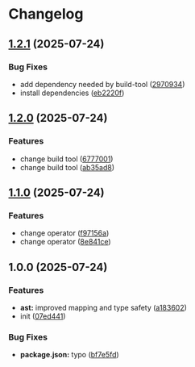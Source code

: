 # Changelog

## [1.2.1](https://github.com/OGS-GmbH/rsql/compare/v1.2.0...v1.2.1) (2025-07-24)


### Bug Fixes

* add dependency needed by build-tool ([2970934](https://github.com/OGS-GmbH/rsql/commit/29709341029917173b739692488a28fee38e2b89))
* install dependencies ([eb2220f](https://github.com/OGS-GmbH/rsql/commit/eb2220fc1658b2699d018fac3ce982a276237ed3))

## [1.2.0](https://github.com/OGS-GmbH/rsql/compare/v1.1.0...v1.2.0) (2025-07-24)


### Features

* change build tool ([6777001](https://github.com/OGS-GmbH/rsql/commit/6777001e219456bc11ed70302107efe52e023f7f))
* change build tool ([ab35ad8](https://github.com/OGS-GmbH/rsql/commit/ab35ad82cfc165392b6106f7bf2f7b2d6595c81e))

## [1.1.0](https://github.com/OGS-GmbH/rsql/compare/v1.0.0...v1.1.0) (2025-07-24)


### Features

* change operator ([f97156a](https://github.com/OGS-GmbH/rsql/commit/f97156a57b8c74bd195f974da2718dc11a0267ba))
* change operator ([8e841ce](https://github.com/OGS-GmbH/rsql/commit/8e841ce7f8e8496275c131dad79c052c3fd8e65f))

## 1.0.0 (2025-07-24)


### Features

* **ast:** improved mapping and type safety ([a183602](https://github.com/OGS-GmbH/rsql/commit/a183602e9b4eecb84f0f3fa647576d6e1d27c687))
* init ([07ed441](https://github.com/OGS-GmbH/rsql/commit/07ed4417cbb0382fece41ba6db2b8707150504fd))


### Bug Fixes

* **package.json:** typo ([bf7e5fd](https://github.com/OGS-GmbH/rsql/commit/bf7e5fd8b731a52c473947ddf7d78b2d3b7f58d8))
